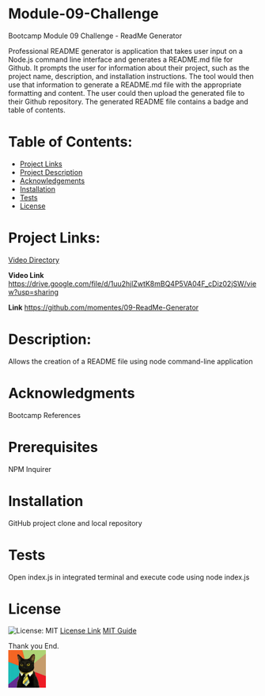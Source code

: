 # Module-09-Challenge
Bootcamp Module 09 Challenge - ReadMe Generator

Professional README generator is application that takes user input on a Node.js command line interface and generates a README.md file for Github. It prompts the user for information about their project, such as the project name, description, and installation instructions. The tool would then use that information to generate a README.md file with the appropriate formatting and content. The user could then upload the generated file to their Github repository. The generated README file contains a badge and table of contents. 

# Table of Contents:
- [Project Links](#Links)
- [Project Description](#Description)
- [Acknowledgements](#Acknowledgments)
- [Installation](#Installation)
- [Tests](#Tests)
- [License](#License)

# Project Links:
[Video Directory](https://github.com//momentes/09-ReadMe-Generator/tree/main/Video)

**Video Link**
https://drive.google.com/file/d/1uu2hjlZwtK8mBQ4P5VA04F_cDiz02jSW/view?usp=sharing


**Link**
https://github.com/momentes/09-ReadMe-Generator

# Description:

Allows the creation of a README file using node command-line application

# Acknowledgments

Bootcamp References

# Prerequisites

NPM Inquirer

# Installation

GitHub project clone and local repository

# Tests

Open index.js in integrated terminal and execute code using node index.js

# License

![License: MIT](https://img.shields.io/badge/License-MIT-yellow.svg)
<a href = "https://opensource.org/licenses/MIT">License Link</a>
<a href = "https://gist.github.com/ckib16/8732561535ed766cd6b8">MIT Guide</a>

Thank you
End.        
<img src="Images/business-cat1.jpg" width=15%>